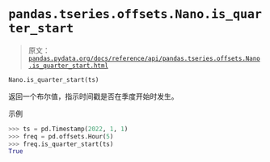 # `pandas.tseries.offsets.Nano.is_quarter_start`

> 原文：[`pandas.pydata.org/docs/reference/api/pandas.tseries.offsets.Nano.is_quarter_start.html`](https://pandas.pydata.org/docs/reference/api/pandas.tseries.offsets.Nano.is_quarter_start.html)

```py
Nano.is_quarter_start(ts)
```

返回一个布尔值，指示时间戳是否在季度开始时发生。

示例

```py
>>> ts = pd.Timestamp(2022, 1, 1)
>>> freq = pd.offsets.Hour(5)
>>> freq.is_quarter_start(ts)
True 
```
